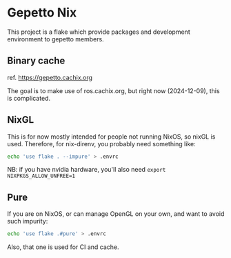 # Gepetto Nix

This project is a flake which provide packages and development environment to gepetto members.

## Binary cache

ref. <https://gepetto.cachix.org>

The goal is to make use of ros.cachix.org, but right now (2024-12-09), this is complicated.

## NixGL

This is for now mostly intended for people not running NixOS, so nixGL is used.
Therefore, for nix-direnv, you probably need something like:
```bash
echo 'use flake . --impure' > .envrc
```

NB: if you have nvidia hardware, you'll also need `export NIXPKGS_ALLOW_UNFREE=1`

## Pure

If you are on NixOS, or can manage OpenGL on your own, and want to avoid such impurity:
```bash
echo 'use flake .#pure' > .envrc
```

Also, that one is used for CI and cache.
